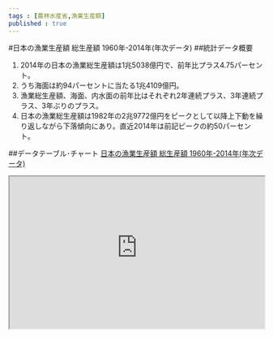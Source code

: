 ```yaml
--- 
tags : [農林水産省,漁業生産額] 
published : true
---
```

#日本の漁業生産額 総生産額 1960年-2014年(年次データ)
##統計データ概要
1. 2014年の日本の漁業総生産額は1兆5038億円で、前年比プラス4.75パーセント。
1. うち海面は約94パーセントに当たる1兆4109億円。
1. 漁業総生産額、海面、内水面の前年比はそれぞれ2年連続プラス、3年連続プラス、3年ぶりのプラス。
1. 日本の漁業総生産額は1982年の2兆9772億円をピークとして以降上下動を繰り返しながら下落傾向にあり。直近2014年は前記ピークの約50パーセント。

##データテーブル･チャート
[日本の漁業生産額 総生産額 1960年-2014年(年次データ)](
http://knowledgevault.saecanet.com/charts/am-consulting.co.jp-2016-08-21-22-17-38.html
)

<iframe src="
http://knowledgevault.saecanet.com/charts/am-consulting.co.jp-2016-08-21-22-17-38.html
" width="100%" height="300px"></iframe>